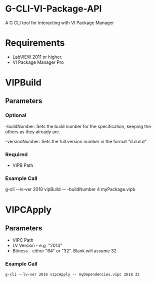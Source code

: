 # G-CLI-VI-Package-API
A G CLI tool for interacting with VI Package Manager

# Requirements

* LabVIEW 2011 or higher.
* VI Package Manager Pro


# VIPBuild

## Parameters

### Optional

-buildNumber: Sets the build number for the specification, keeping the others as they already are.

-versionNumber: Sets the full version number in the format "d.d.d.d"

### Required

* VIPB Path

### Example Call

g-cli --lv-ver 2018 vipBuild -- -buildNumber 4 myPackage.vipb

# VIPCApply

## Parameters

* VIPC Path
* LV Version - e.g. "2014"
* Bitness - either "64" or "32". Blank will assume 32


### Example Call

`g-cli --lv-ver 2018 vipcApply -- myDependencies.vipc 2018 32`


